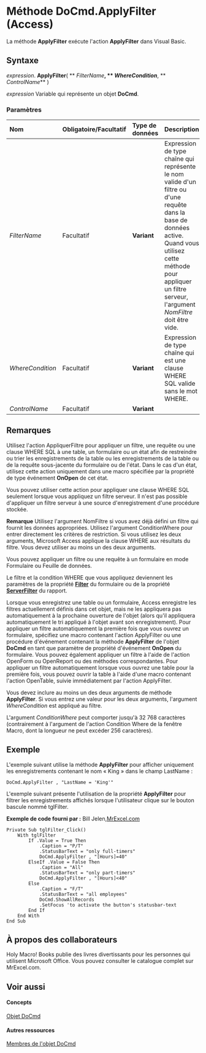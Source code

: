 
# Méthode DoCmd.ApplyFilter (Access)

La méthode  **ApplyFilter** exécute l'action **ApplyFilter** dans Visual Basic.


## Syntaxe

 _expression_. **ApplyFilter**( ** _FilterName_**, ** _WhereCondition_**, ** _ControlName_** )

 _expression_ Variable qui représente un objet **DoCmd**.


### Paramètres



|**Nom**|**Obligatoire/Facultatif**|**Type de données**|**Description**|
|:-----|:-----|:-----|:-----|
| _FilterName_|Facultatif|**Variant**|Expression de type chaîne qui représente le nom valide d'un filtre ou d'une requête dans la base de données active. Quand vous utilisez cette méthode pour appliquer un filtre serveur, l'argument  _NomFiltre_ doit être vide.|
| _WhereCondition_|Facultatif|**Variant**|Expression de type chaîne qui est une clause WHERE SQL valide sans le mot WHERE.|
| _ControlName_|Facultatif|**Variant**||

## Remarques

Utilisez l'action AppliquerFiltre pour appliquer un filtre, une requête ou une clause WHERE SQL à une table, un formulaire ou un état afin de restreindre ou trier les enregistrements de la table ou les enregistrements de la table ou de la requête sous-jacente du formulaire ou de l'état. Dans le cas d'un état, utilisez cette action uniquement dans une macro spécifiée par la propriété de type événement  **OnOpen** de cet état.

Vous pouvez utiliser cette action pour appliquer une clause WHERE SQL seulement lorsque vous appliquez un filtre serveur. Il n'est pas possible d'appliquer un filtre serveur à une source d'enregistrement d'une procédure stockée.


 **Remarque**  Utilisez l'argument NomFiltre si vous avez déjà défini un filtre qui fournit les données appropriées. Utilisez l'argument ConditionWhere pour entrer directement les critères de restriction. Si vous utilisez les deux arguments, Microsoft Access applique la clause WHERE aux résultats du filtre. Vous devez utiliser au moins un des deux arguments.

Vous pouvez appliquer un filtre ou une requête à un formulaire en mode Formulaire ou Feuille de données.

Le filtre et la condition WHERE que vous appliquez deviennent les paramètres de la propriété  **[Filter](5eb49f82-8519-981c-a663-9862736ac95f.md)** du formulaire ou de la propriété **[ServerFilter](e73ad797-8c76-705f-080b-2d0f3423cb39.md)** du rapport.

Lorsque vous enregistrez une table ou un formulaire, Access enregistre les filtres actuellement définis dans cet objet, mais ne les appliquera pas automatiquement à la prochaine ouverture de l'objet (alors qu'il appliquera automatiquement le tri appliqué à l'objet avant son enregistrement). Pour appliquer un filtre automatiquement la première fois que vous ouvrez un formulaire, spécifiez une macro contenant l'action ApplyFilter ou une procédure d'événement contenant la méthode  **ApplyFilter** de l'objet **DoCmd** en tant que paramètre de propriété d'événement **OnOpen** du formulaire. Vous pouvez également appliquer un filtre à l'aide de l'action OpenForm ou OpenReport ou des méthodes correspondantes. Pour appliquer un filtre automatiquement lorsque vous ouvrez une table pour la première fois, vous pouvez ouvrir la table à l'aide d'une macro contenant l'action OpenTable, suivie immédiatement par l'action ApplyFilter.

Vous devez inclure au moins un des deux arguments de méthode  **ApplyFilter**. Si vous entrez une valeur pour les deux arguments, l'argument _WhereCondition_ est appliqué au filtre.

L'argument  _ConditionWhere_ peut comporter jusqu'à 32 768 caractères (contrairement à l'argument de l'action Condition Where de la fenêtre Macro, dont la longueur ne peut excéder 256 caractères).


## Exemple

L'exemple suivant utilise la méthode  **ApplyFilter** pour afficher uniquement les enregistrements contenant le nom « King » dans le champ LastName :


```
DoCmd.ApplyFilter , "LastName = 'King'"
```



L'exemple suivant présente l'utilisation de la propriété  **ApplyFilter** pour filtrer les enregistrements affichés lorsque l'utilisateur clique sur le bouton bascule nommé tglFilter.

 **Exemple de code fourni par :** Bill Jelen,[MrExcel.com](http://www.mrexcel.com/)




```
Private Sub tglFilter_Click()
    With tglFilter
        If .Value = True Then
            .Caption = "P/T"
            .StatusBarText = "only full-timers"
            DoCmd.ApplyFilter , "[Hours]=40"
        ElseIf .Value = False Then
            .Caption = "All"
            .StatusBarText = "only part-timers"
            DoCmd.ApplyFilter , "[Hours]<40"
        Else
            .Caption = "F/T"
            .StatusBarText = "all employees"
            DoCmd.ShowAllRecords
            .SetFocus 'to activate the button's statusbar-text
        End If
    End With
End Sub
```


## À propos des collaborateurs
<a name="AboutContributors"> </a>

Holy Macro! Books publie des livres divertissants pour les personnes qui utilisent Microsoft Office. Vous pouvez consulter le catalogue complet sur MrExcel.com.


## Voir aussi
<a name="AboutContributors"> </a>


#### Concepts


[Objet DoCmd](3ce44cca-9979-0a1e-9787-079a52ce528f.md)
#### Autres ressources


[Membres de l'objet DoCmd](3e7ade9e-86e4-0751-188b-5d31c9101651.md)